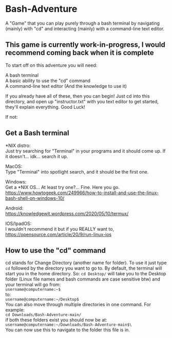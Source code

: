 # Bash-Adventure
A "Game" that you can play purely through a bash terminal by navigating (mainly) with "cd" and interacting (mainly) with a command-line text editor.

## This game is currently work-in-progress, I would recommend coming back when it is complete

To start off on this adventure you will need:

A bash terminal  
A basic ability to use the "cd" command  
A command-line text editor (And the knowledge to use it)

If you already have all of these, then you can begin! Just cd into this directory, and open up "instructor.txt" with you text editor to get started, they'll explain everything. Good Luck!

If not:

## Get a Bash terminal
*NIX distro:\
Just try searching for "Terminal" in your programs and it should come up. If it doesn't... idk... search it up.

MacOS:\
Type "Terminal" into spotlight search, and it should be the first one.

Windows:\
Get a *NIX OS... At least try one?... Fine. Here you go. https://www.howtogeek.com/249966/how-to-install-and-use-the-linux-bash-shell-on-windows-10/

Android:\
https://knowledgewit.wordpress.com/2020/05/10/termux/

IOS/IpadOS:\
I wouldn't recommend it but if you REALLY want to, https://opensource.com/article/20/9/run-linux-ios

## How to use the "cd" command
cd stands for Change Directory (another name for folder). To use it just type `cd` followed by the directory you want to go to. By default, the terminal will start you in the home directory. So:
`cd Desktop/`
will take you to the Desktop folder (Linux file names and bash commands are case sensitive btw) and your terminal will go from:\
`username@computername:~$`\
to:\
`username@computername:~/Desktop$`\
You can also move through multiple directories in one command. For example:\
`cd Downloads/Bash-Adventure-main/`\
if both these folders exist you should now be at:\
`username@computername:~/Downloads/Bash-Adventure-main$\`\
You can now use this to navigate to the folder this file is in.
